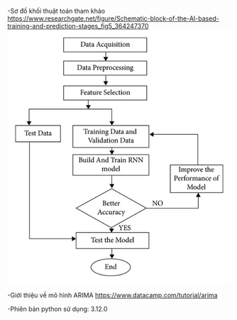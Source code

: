 -Sơ đồ khối thuật toán tham khảo
https://www.researchgate.net/figure/Schematic-block-of-the-AI-based-training-and-prediction-stages_fig5_364247370
![alt text](image.png)

-Giới thiệu về mô hình ARIMA
https://www.datacamp.com/tutorial/arima

-Phiên bản python sử dụng: 3.12.0